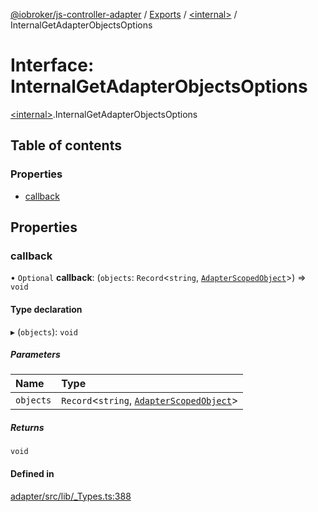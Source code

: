 [@iobroker/js-controller-adapter](../README.md) / [Exports](../modules.md) / [\<internal\>](../modules/internal_.md) / InternalGetAdapterObjectsOptions

# Interface: InternalGetAdapterObjectsOptions

[\<internal\>](../modules/internal_.md).InternalGetAdapterObjectsOptions

## Table of contents

### Properties

- [callback](internal_.InternalGetAdapterObjectsOptions.md#callback)

## Properties

### callback

• `Optional` **callback**: (`objects`: `Record`\<`string`, [`AdapterScopedObject`](../modules/internal_.md#adapterscopedobject)\>) => `void`

#### Type declaration

▸ (`objects`): `void`

##### Parameters

| Name | Type |
| :------ | :------ |
| `objects` | `Record`\<`string`, [`AdapterScopedObject`](../modules/internal_.md#adapterscopedobject)\> |

##### Returns

`void`

#### Defined in

[adapter/src/lib/_Types.ts:388](https://github.com/ioBroker/ioBroker.js-controller/blob/56d9e4a2e/packages/adapter/src/lib/_Types.ts#L388)

